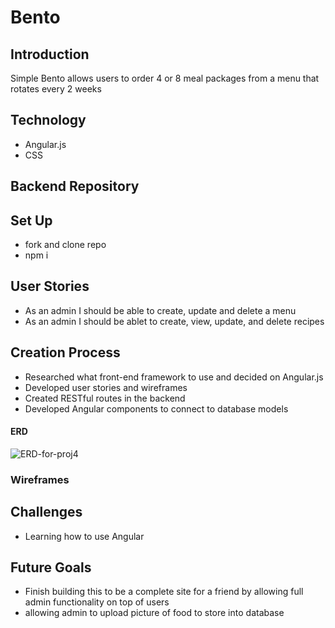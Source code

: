 # Bento
<!-- 
This project was generated with [Angular CLI](https://github.com/angular/angular-cli) version 11.2.0.

## Development server

Run `ng serve` for a dev server. Navigate to `http://localhost:4200/`. The app will automatically reload if you change any of the source files.

## Code scaffolding

Run `ng generate component component-name` to generate a new component. You can also use `ng generate directive|pipe|service|class|guard|interface|enum|module`.

## Build

Run `ng build` to build the project. The build artifacts will be stored in the `dist/` directory. Use the `--prod` flag for a production build.

## Running unit tests

Run `ng test` to execute the unit tests via [Karma](https://karma-runner.github.io).

## Running end-to-end tests

Run `ng e2e` to execute the end-to-end tests via [Protractor](http://www.protractortest.org/).

## Further help

To get more help on the Angular CLI use `ng help` or go check out the [Angular CLI Overview and Command Reference](https://angular.io/cli) page. -->
## Introduction
Simple Bento allows users to order 4 or 8 meal packages from a menu that rotates every 2 weeks
## Technology
* Angular.js
* CSS
## Backend Repository
## Set Up
* fork and clone repo
* npm i
## User Stories
* As an admin I should be able to create, update and delete a menu
* As an admin I should be ablet to create, view, update, and delete recipes
## Creation Process
* Researched what front-end framework to use and decided on Angular.js
* Developed user stories and wireframes
* Created RESTful routes in the backend
* Developed Angular components to connect to database models
#### ERD
<img src="https://i.ibb.co/jv51f7p/ERD-for-proj4.jpg" alt="ERD-for-proj4" border="0">

### Wireframes

## Challenges
* Learning how to use Angular

## Future Goals
* Finish building this to be a complete site for a friend by allowing full admin functionality on top of users
* allowing admin to upload picture of food to store into database